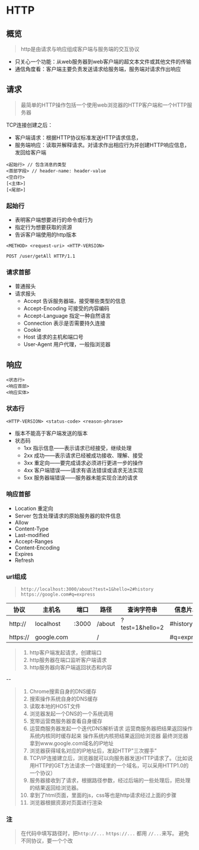 # HTTP

## 概览

> http是由请求与响应组成客户端与服务端的交互协议



- 只关心一个功能：从web服务器到web客户端的超文本文件或其他文件的传输
- 通信角度看：客户端主要负责发送请求给服务端，服务端对请求作出响应



## 请求

> 最简单的HTTP操作包括一个使用web浏览器的HTTP客户端和一个HTTP服务器

TCP连接创建之后：

- 客户端请求：根据HTTP协议标准发送HTTP请求信息，
- 服务端响应：读取并解释请求。对请求作出相应行为并创建HTTP响应信息，发回给客户端



```
<起始行> // 包含消息的类型
<首部字段> // header-name: header-value
<空白行>
[<主体>]
[<尾部>]
```



### 起始行

- 表明客户端想要进行的命令或行为
- 指定行为想要获取的资源
- 告诉客户端使用的http版本

`<METHOD> <request-uri> <HTTP-VERSION>`

`POST /user/getAll HTTP/1.1`



### 请求首部

- 普通报头
- 请求报头
  - Accept 告诉服务器端，接受哪些类型的信息
  - Accept-Encoding 可接受的内容编码
  - Accept-Language 指定一种自然语言
  - Connection 表示是否需要持久连接
  - Cookie 
  - Host 请求的主机和端口号
  - User-Agent 用户代理，一般指浏览器



## 响应

```
<状态行>
<响应首部>
<响应实体>
```



### 状态行

`<HTTP-VERSION> <status-code> <reason-phrase>`

- 版本不能高于客户端发送的版本
- 状态码
  - 1xx 指示信息——表示请求已经接受，继续处理
  - 2xx 成功——表示请求已经被成功接收、理解、接受
  - 3xx 重定向——要完成请求必须进行更进一步的操作
  - 4xx 客户端错误——请求有语法错误或请求无法实现
  - 5xx 服务器端错误——服务器未能实现合法的请求



### 响应首部

- Location 重定向
- Server 包含处理请求的原始服务器的软件信息
- Allow
- Content-Type
- Last-modified
- Accept-Ranges
- Content-Encoding
- Expires
- Refresh





### url组成

> `http://localhost:3000/about?test=1&hello=2#history`
> `https://google.com#q=express`

| 协议       | 主机名     | 端口  | 路径    | 查询字符串       | 信息片段
|-----------|------------|-------|--------|-----------------|---------
| http\://  | localhost  | :3000 | /about | ?test=1&hello=2 | #history
| https\:// | google.com |       | /      |                 | #q=express


> 1. http客户端发起请求，创建端口
> 2. http服务器在端口监听客户端请求
> 3. http服务器向客户端返回状态和内容

--

> 1. Chrome搜索自身的DNS缓存
> 2. 搜索操作系统自身的DNS缓存
> 3. 读取本地的HOST文件
> 4. 浏览器发起一个DNS的一个系统调用
>  5. 宽带运营商服务器查看自身缓存
>  6. 运营商服务器发起一个迭代DNS解析请求
>     运营商服务器把结果返回操作系统内核同时缓存起来
>        操作系统内核把结果返回给浏览器
>        最终浏览器拿到www.google.com域名的IP地址
> 7. 浏览器获得域名对应的IP地址后，发起HTTP"三次握手"
> 8. TCP/IP连接建立后，浏览器就可以向服务器发送HTTP请求了。（比如说用HTTP的GET方法请求一个跟域里的一个域名，可以采用HTTP1.0的一个协议）
> 9. 服务器接收到了请求，根据路径参数，经过后端的一些处理后，把处理的结果返回给浏览器。
> 10. 拿到了html页面，里面的js，css等也是http请求经过上面的步骤
> 11. 浏览器根据资源对页面进行渲染

### 注

> 在代码中填写路径时，把`http://...` `https://...` 都用 `//...`来写。
> 避免不同协议，要一个个改

